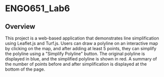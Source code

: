 # ENGO651_Lab6

## Overview
This project is a web-based application that demonstrates line simplification using Leaflet.js and Turf.js. Users can draw a polyline on an interactive map by clicking on the map, and after adding at least 5 points, they can simplify the polyline using a "Simplify Polyline" button. The original polyline is displayed in blue, and the simplified polyline is shown in red. A summary of the number of points before and after simplification is displayed at the bottom of the page.
